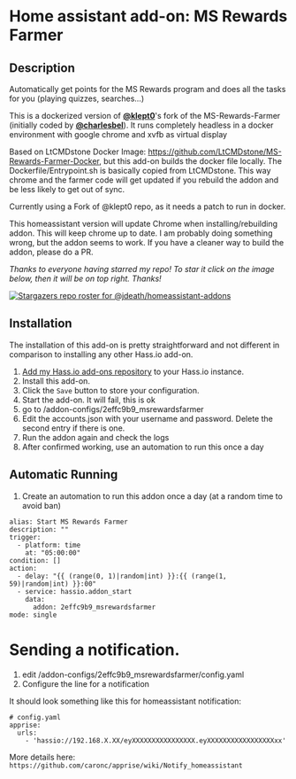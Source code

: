 # Home assistant add-on: MS Rewards Farmer

## Description
Automatically get points for the MS Rewards program and does all the tasks for you (playing quizzes, searches...)

This is a dockerized version of [**@klept0**](https://github.com/klept0)'s fork of the MS-Rewards-Farmer (initially coded by [**@charlesbel**](https://github.com/charlesbel)). It runs completely headless in a docker environment with google chrome and xvfb as virtual display

Based on LtCMDstone Docker Image: https://github.com/LtCMDstone/MS-Rewards-Farmer-Docker, but this add-on builds the docker file locally. The Dockerfile/Entrypoint.sh is basically copied from LtCMDstone. This way chrome and the farmer code will get updated if you rebuild the addon and be less likely to get out of sync.

Currently using a Fork of @klept0 repo, as it needs a patch to run in docker. 

This homeassistant version will update Chrome when installing/rebuilding addon. This will keep chrome up to date. I am probably doing something wrong, but the addon seems to work. If you have a cleaner way to build the addon, please do a PR.

_Thanks to everyone having starred my repo! To star it click on the image below, then it will be on top right. Thanks!_

[![Stargazers repo roster for @jdeath/homeassistant-addons](https://reporoster.com/stars/jdeath/homeassistant-addons)](https://github.com/jdeath/homeassistant-addons/stargazers)


## Installation

The installation of this add-on is pretty straightforward and not different in
comparison to installing any other Hass.io add-on.

1. [Add my Hass.io add-ons repository][repository] to your Hass.io instance.
1. Install this add-on.
1. Click the `Save` button to store your configuration.
1. Start the add-on. It will fail, this is ok
1. go to /addon-configs/2effc9b9_msrewardsfarmer
1. Edit the accounts.json with your username and password. Delete the second entry if there is one.
1. Run the addon again and check the logs
1. After confirmed working, use an automation to run this once a day

## Automatic Running
1. Create an automation to run this addon once a day (at a random time to avoid ban)

```
alias: Start MS Rewards Farmer
description: ""
trigger:
  - platform: time
    at: "05:00:00"
condition: []
action:
  - delay: "{{ (range(0, 1)|random|int) }}:{{ (range(1, 59)|random|int) }}:00"
  - service: hassio.addon_start
    data:
      addon: 2effc9b9_msrewardsfarmer
mode: single
```

# Sending a notification.
1. edit /addon-configs/2effc9b9_msrewardsfarmer/config.yaml
1. Configure the line for a notification

It should look something like this for homeassistant notification:
```
# config.yaml
apprise:
  urls:
    - 'hassio://192.168.X.XX/eyXXXXXXXXXXXXXXXX.eyXXXXXXXXXXXXXXXXXxx'
```

More details here: `https://github.com/caronc/apprise/wiki/Notify_homeassistant`

[repository]: https://github.com/jdeath/homeassistant-addons
